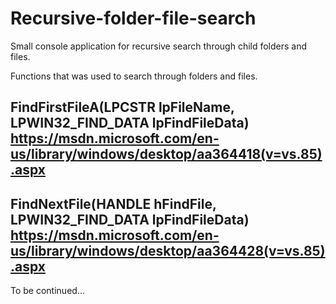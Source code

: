 # Recursive-folder-file-search
Small console application for recursive search through child folders and files.

Functions that was used to search through folders and files.

FindFirstFileA(LPCSTR lpFileName, LPWIN32_FIND_DATA lpFindFileData)
https://msdn.microsoft.com/en-us/library/windows/desktop/aa364418(v=vs.85).aspx
---
FindNextFile(HANDLE hFindFile, LPWIN32_FIND_DATA lpFindFileData)
https://msdn.microsoft.com/en-us/library/windows/desktop/aa364428(v=vs.85).aspx
---

To be continued...

